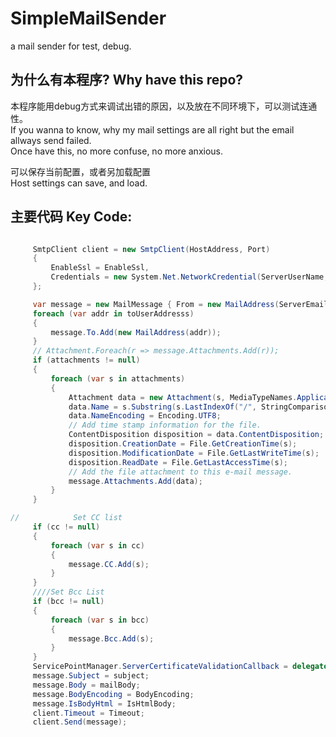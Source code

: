 # SimpleMailSender
a mail sender for test, debug.
## 为什么有本程序? Why have this repo?
本程序能用debug方式来调试出错的原因，以及放在不同环境下，可以测试连通性。<br>
If you wanna to know, why my mail settings are all right but the email allways send failed.<br>
Once have this, no more confuse, no more anxious.


可以保存当前配置，或者另加载配置 <br>Host settings can save, and load.

## 主要代码 Key Code:<br>     
```C#

     SmtpClient client = new SmtpClient(HostAddress, Port)
     {
         EnableSsl = EnableSsl,
         Credentials = new System.Net.NetworkCredential(ServerUserName, ServerPassword)
     };

     var message = new MailMessage { From = new MailAddress(ServerEmail, SenderDisplayName) };
     foreach (var addr in toUserAddresss)
     {
         message.To.Add(new MailAddress(addr));
     }
     // Attachment.Foreach(r => message.Attachments.Add(r));
     if (attachments != null)
     {
         foreach (var s in attachments)
         {
             Attachment data = new Attachment(s, MediaTypeNames.Application.Octet);
             data.Name = s.Substring(s.LastIndexOf("/", StringComparison.Ordinal) + 1);
             data.NameEncoding = Encoding.UTF8;
             // Add time stamp information for the file.
             ContentDisposition disposition = data.ContentDisposition;
             disposition.CreationDate = File.GetCreationTime(s);
             disposition.ModificationDate = File.GetLastWriteTime(s);
             disposition.ReadDate = File.GetLastAccessTime(s);
             // Add the file attachment to this e-mail message.
             message.Attachments.Add(data);
         }
     }

//            Set CC list
     if (cc != null)
     {
         foreach (var s in cc)
         {
             message.CC.Add(s);
         }
     }
     ////Set Bcc List
     if (bcc != null)
     {
         foreach (var s in bcc)
         {
             message.Bcc.Add(s);
         }
     }
     ServicePointManager.ServerCertificateValidationCallback = delegate (Object obj, X509Certificate certificate, X509Chain chain, SslPolicyErrors errors) { return true; };
     message.Subject = subject;
     message.Body = mailBody;
     message.BodyEncoding = BodyEncoding;
     message.IsBodyHtml = IsHtmlBody;
     client.Timeout = Timeout;
     client.Send(message);
```
   
   
   
 
